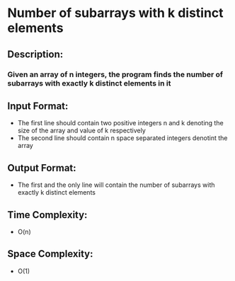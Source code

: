 # Number of subarrays with k distinct elements
## Description:
### Given an array of n integers, the program finds the number of subarrays with exactly k distinct elements in it
## Input Format:
* The first line should contain two positive integers n and k denoting the size of the array and value of k respectively
* The second line should contain n space separated integers denotint the array
## Output Format:
* The first and the only line will contain the number of subarrays with exactly k distinct elements
## Time Complexity: 
* O(n)
## Space Complexity:
* O(1)